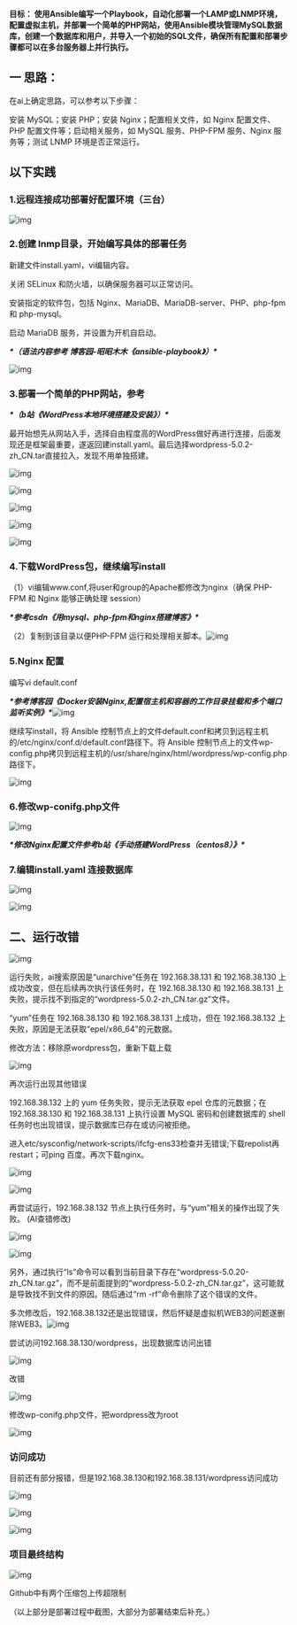 **目标： 使用Ansible编写一个Playbook，自动化部署一个LAMP或LNMP环境，配置虚拟主机，并部署一个简单的PHP网站，使用Ansible模块管理MySQL数据库，创建一个数据库和用户，并导入一个初始的SQL文件，确保所有配置和部署步骤都可以在多台服务器上并行执行。**

## **一 思路：**

在ai上确定思路，可以参考以下步骤：

安装 MySQL；安装 PHP；安装 Nginx；配置相关文件，如 Nginx 配置文件、PHP 配置文件等；启动相关服务，如 MySQL 服务、PHP-FPM 服务、Nginx 服务等；测试 LNMP 环境是否正常运行。

 

## 以下实践

### 1.远程连接成功部署好配置环境（三台）

![img](file:///C:\Users\TTTang\AppData\Local\Temp\ksohtml45168\wps2.jpg) 

 

### 2.创建 lnmp目录，开始编写具体的部署任务

新建文件install.yaml，vi编辑内容。

关闭 SELinux 和防火墙，以确保服务器可以正常访问。

安装指定的软件包，包括 Nginx、MariaDB、MariaDB-server、PHP、php-fpm 和 php-mysql。

启动 MariaDB 服务，并设置为开机自启动。

***\*（语法内容参考 博客园-昭昭木木《ansible-playbook》）\****

![img](file:///C:\Users\TTTang\AppData\Local\Temp\ksohtml45168\wps3.jpg) 

 

### 3.部署一个简单的PHP网站，参考

***\*（b站《WordPress本地环境搭建及安装》）\****

最开始想先从网站入手，选择自由程度高的WordPress做好再进行连接，后面发现还是框架最重要，遂返回建install.yaml。最后选择wordpress-5.0.2-zh_CN.tar直接拉入，发现不用单独搭建。

![img](file:///C:\Users\TTTang\AppData\Local\Temp\ksohtml45168\wps4.png) 

![img](file:///C:\Users\TTTang\AppData\Local\Temp\ksohtml45168\wps5.jpg) 

![img](file:///C:\Users\TTTang\AppData\Local\Temp\ksohtml45168\wps6.jpg) 

![img](file:///C:\Users\TTTang\AppData\Local\Temp\ksohtml45168\wps7.jpg) 

![img](file:///C:\Users\TTTang\AppData\Local\Temp\ksohtml45168\wps8.jpg) 

 

### 4.下载WordPress包，继续编写install

（1）vi编辑www.conf,将user和group的Apache都修改为nginx（确保 PHP-FPM 和 Nginx 能够正确处理 session）

***\*参考csdn《用mysql、php-fpm和nginx搭建博客》\****

 

（2）复制到该目录以便PHP-FPM 运行和处理相关脚本。![img](file:///C:\Users\TTTang\AppData\Local\Temp\ksohtml45168\wps9.jpg)

 

### 5.Nginx 配置

编写vi default.conf

***\*参考博客园《Docker安装Nginx,配置宿主机和容器的工作目录挂载和多个端口监听实例》\****![img](file:///C:\Users\TTTang\AppData\Local\Temp\ksohtml45168\wps10.jpg)

 

 

继续写install，将 Ansible 控制节点上的文件default.conf和拷贝到远程主机的/etc/nginx/conf.d/default.conf路径下。将 Ansible 控制节点上的文件wp-config.php拷贝到远程主机的/usr/share/nginx/html/wordpress/wp-config.php路径下。

![img](file:///C:\Users\TTTang\AppData\Local\Temp\ksohtml45168\wps11.jpg) 

 

### 6.修改wp-conifg.php文件

![img](file:///C:\Users\TTTang\AppData\Local\Temp\ksohtml45168\wps12.jpg) 

 

***\*修改Nginx配置文件参考b站《手动搭建WordPress（centos8）》\****

 

### 7.编辑install.yaml 连接数据库

![img](file:///C:\Users\TTTang\AppData\Local\Temp\ksohtml45168\wps13.jpg) 

![img](file:///C:\Users\TTTang\AppData\Local\Temp\ksohtml45168\wps14.jpg) 

 

## 二、运行改错

![img](file:///C:\Users\TTTang\AppData\Local\Temp\ksohtml45168\wps15.jpg) 

运行失败，ai搜索原因是“unarchive”任务在 192.168.38.131 和 192.168.38.130 上成功改变，但在后续再次执行该任务时，在 192.168.38.130 和 192.168.38.131 上失败，提示找不到指定的“wordpress-5.0.2-zh_CN.tar.gz”文件。

“yum”任务在 192.168.38.130 和 192.168.38.131 上成功，但在 192.168.38.132 上失败，原因是无法获取“epel/x86_64”的元数据。

修改方法：移除原wordpress包，重新下载上载

![img](file:///C:\Users\TTTang\AppData\Local\Temp\ksohtml45168\wps16.jpg) 

 

再次运行出现其他错误

192.168.38.132 上的 yum 任务失败，提示无法获取 epel 仓库的元数据；在 192.168.38.130 和 192.168.38.131 上执行设置 MySQL 密码和创建数据库的 shell 任务时也出现错误，提示数据库已存在或访问被拒绝。

进入etc/sysconfig/network-scripts/ifcfg-ens33检查并无错误;下载repolist再restart；可ping 百度。再次下载nginx。

![img](file:///C:\Users\TTTang\AppData\Local\Temp\ksohtml45168\wps17.jpg) 

 

![img](file:///C:\Users\TTTang\AppData\Local\Temp\ksohtml45168\wps18.jpg) 

再尝试运行，192.168.38.132 节点上执行任务时，与“yum”相关的操作出现了失败。 (AI查错修改)

![img](file:///C:\Users\TTTang\AppData\Local\Temp\ksohtml45168\wps19.jpg) 

 



![img](file:///C:\Users\TTTang\AppData\Local\Temp\ksohtml45168\wps20.jpg) 

另外，通过执行“ls”命令可以看到当前目录下存在“wordpress-5.0.20-zh_CN.tar.gz”，而不是前面提到的“wordpress-5.0.2-zh_CN.tar.gz”，这可能就是导致找不到文件的原因。随后通过“rm -rf”命令删除了这个错误的文件。

多次修改后，192.168.38.132还是出现错误，然后怀疑是虚拟机WEB3的问题遂删除WEB3。![img](file:///C:\Users\TTTang\AppData\Local\Temp\ksohtml45168\wps21.jpg)

 

尝试访问192.168.38.130/wordpress，出现数据库访问出错

![img](file:///C:\Users\TTTang\AppData\Local\Temp\ksohtml45168\wps22.png) 

改错

![img](file:///C:\Users\TTTang\AppData\Local\Temp\ksohtml45168\wps23.jpg) 

修改wp-conifg.php文件，把wordpress改为root

![img](file:///C:\Users\TTTang\AppData\Local\Temp\ksohtml45168\wps24.jpg) 

###  访问成功

目前还有部分报错，但是192.168.38.130和192.168.38.131/wordpress访问成功

![img](file:///C:\Users\TTTang\AppData\Local\Temp\ksohtml45168\wps25.jpg) 

![img](file:///C:\Users\TTTang\AppData\Local\Temp\ksohtml45168\wps26.jpg) 

 

 

![img](file:///C:\Users\TTTang\AppData\Local\Temp\ksohtml45168\wps27.jpg) 

 

### 项目最终结构

![img](file:///C:\Users\TTTang\AppData\Local\Temp\ksohtml45168\wps28.jpg) 

Github中有两个压缩包上传超限制

（以上部分是部署过程中截图，大部分为部署结束后补充。）
